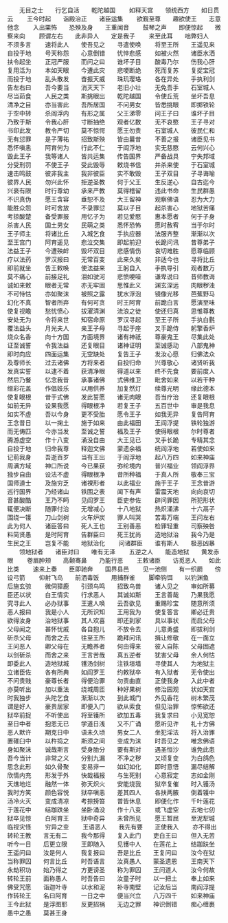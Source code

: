 <!-- { "loadSidebar": true } -->
　　无目之士　　行乞自活　　乾陀越国
　　如释天宫　　领统西方　　如日贯云
　　王今时起　　诣殿治正　　诸臣运集
　　欲觐至尊　　趣欲使王　　志意他念
　　入出栗怖　　恐殃及身　　王重闻音
　　鼓琴之声　　即便惊起　　微察来向
　　顾谓左右　　此非异人　　定是我子
　　来至此耳　　咄弊妇人　　不须多言
　　速将此人　　使吾见之　　寻遣使唤
　　将至王所　　王遥见来　　自投于地
　　号天称怨　　心意倒错　　忧悴悲感
　　如被火然　　诸臣水洒　　扶令起坐
　　正冠严服　　而问之曰　　谁坏子目
　　酸毒乃尔　　伤我心肝　　复用活为
　　本如天眼　　今遭此灾　　悲哽断绝
　　死而复苏　　复捉宝冠　　而投于地
　　乱头散发　　奋振天威　　珠玑璎珞
　　各在异处　　手执利剑　　告左右曰
　　吾今要当　　消灭天下　　老旧小壮
　　无免吾手　　石室城人　　尽当茹食
　　人民之类　　斯挑眼出　　乾陀越国
　　令使丘荒　　坐坏吾息　　清净之目
　　亦当害此　　吾所居国　　不问男女
　　皆悉挑眼　　即掷铁轮　　于空中转
　　杀阎浮内　　有形之属　　父王涕零
　　问王子曰　　谁坏子目　　乃致于斯
　　令我心肝　　寸断抽绝　　观者亿数
　　无不哀愍　　王子寻对　　书印此发
　　教令严切　　莫不惊愕　　愿王勿责
　　石室城人　　彼民仁和　　无有愆罪
　　是子薄祐　　招致斯殃　　皆由曩昔
　　不善之报　　诸臣见书　　悉怀嗔恚
　　阿育何为　　行此不仁　　于阎浮地
　　实无慈愍　　云何兴心　　毁此王子
　　我等诸人　　皆共运集　　传告国界
　　严备战具　　宁失邦域　　分受刑罚
　　不使王子　　受此毁辱　　敕烧书信
　　并杀来使　　于石室城　　速击鸣鼓
　　彼非我主　　我非彼臣　　实不敢毁
　　王子双目　　子寻诲喻　　彼界人民
　　勿兴此怀　　拒逆圣教　　何于父王
　　生反逆心　　自古迄今　　兴衰有限
　　时行尊幼　　承来严教　　莫得稽留
　　违此书命　　生民群愚　　不识真伪
　　愿王含容　　垂恕不及　　大王留神
　　观察佛语　　忍为大力　　能胜众怨
　　时可舍放　　不录罪愆　　莫以子目
　　起杀害心　　地狱苦痛　　考掠酸楚
　　备受罪报　　用忆子为　　若见爱愍
　　惠本愿者　　何于子身　　杀害人民
　　国土男女　　民萌之类　　悉怀恐怖
　　愿时赦宥　　当于尔时　　王子师主
　　将诸比丘　　入城乞食　　手执应器
　　法服齐整　　渐渐以次　　至王宫门
　　阿育遥见　　悲泣交集　　即起前迎
　　长跪问讯　　昔尊弟子　　法益王子
　　今遭殃衅　　毁坏双目　　悲感情伤
　　哀切难胜　　愿尊临顾　　疗以法药
　　罗汉报曰　　无常百变　　此来久矣
　　非适今也　　寻将比丘　　即前就坐
　　告王敕唤　　使法益来　　王躬自入
　　手执导引　　观者数万　　莫不痛心
　　前接足礼　　泪如驶河　　悲愤哽噎
　　谦卑说曰　　昔师教诲　　诚如来敕
　　眼者无常　　亦无牢固　　思惟此义
　　渊玄深远　　肉眼秽浊　　不可恃怙
　　亦如聚沫　　被照之露　　犹水浮泡
　　镜像光移　　芭蕉野马　　幻化不真
　　智者所弃　　有何可贪　　时王阿育
　　前跪白言　　愿演至味　　使复视瞻
　　愁忧愤心　　拔濯清渊　　流浪之徒
　　使还归真　　思惟尊教　　安处无为
　　令将来世　　知宿命原　　罗汉寻起
　　至王子所　　手执白氎　　覆法益头
　　月光夫人　　亲王子母　　寻起于座
　　叉手跪侍　　躬擎香炉　　烧众名香
　　向十方国　　方面境界　　诸有神祇
　　尊豪鬼王　　尽集此处　　证至诚誓
　　令我法益　　还复眼目　　诸神证明
　　至诚感动　　八部鬼神　　即时向应
　　四面运集　　无空缺处　　复告王子
　　发汝心愿　　归佛法众　　及尊师长
　　过去诸佛　　方将来者　　自投归命
　　兴尊敬心　　诸贤听我　　发真实誓
　　以逮不着　　获清净眼　　得道以来
　　终不先食　　要前度人　　然后乃餐
　　忆念我昔　　承事诸佛　　式佛维卫
　　毗舍如来　　以若干种　　缯彩花盖
　　作倡妓乐　　以用供养　　加复然灯
　　续尊光明　　缘此德本　　使复眼根
　　昔于式佛　　发此誓愿　　诸无肉眼
　　吾当疗治　　还复眼根　　如前无异
　　设果我愿　　得眼根净　　若复王子
　　五百世中　　审是我息　　如实不虚
　　吾以今身　　更不受胎　　愿令王子
　　如我无异　　复告阿育　　王念昔日
　　以一掬土　　施于如来　　由此福田
　　王阎浮提　　铁轮独游　　而无俦匹
　　今亦当发　　至诚之誓　　福及王子
　　使得眼根　　尔时尊者　　腾游虚空
　　作十八变　　涌没自由　　大王见已
　　叉手长跪　　专精其念　　自投于地
　　归命我尊　　释迦文佛　　蒙遗余福
　　统阎浮地　　若使如来　　记莂我身
　　吾逝百岁　　当有王出　　于阎浮地
　　起八万四　　如来神庙　　周满方域
　　神口所说　　今已果获　　弥纶境内
　　普兴福业　　领阎浮界　　独步自由
　　设法不虚　　得眼根净　　昔所种福
　　于真人所　　敬奉三宝　　国师道士
　　及施穷乏　　诸裸形者　　以此福业
　　施于王子　　王念昔游　　巡行国界
　　乃经诸山　　铁围之表　　闻下有声
　　雷震天地　　向向哀切　　音甚酸酷
　　王乃不眄　　见阎罗王　　臣吏参佐
　　辟问罪因　　所犯形状　　辄便决断
　　随罪付治　　无增减心　　十八地狱
　　热炽涌沸　　十六鬲子　　围绕一镬
　　刀山剑树　　火车炉炭　　罪人叫哭
　　苦毒万端　　王问左右　　此为何人
　　诸臣答曰　　死人王也　　王别善恶
　　检罪轻重　　司察殃咎　　料简贤愚
　　是时阿育　　告群臣曰　　死王犹尚
　　造地狱治　　我今乃是　　生民之王
　　岂复不能　　地狱治化
　　问诸群臣　　谁有斯人　　极恶凶暴
　　领地狱者　　诸臣对曰　　唯有无泽
　　五逆之人　　能造地狱　　黄发赤眼
　　卷眉肿颊　　高颡骞鼻　　乃能行恶
　　王敕诸臣　　访觅恶人　　如此比类
　　速来上奏　　臣即驰奔　　国界县邑
　　见一池侧　　有一织罽　　傍设弓箭
　　仰射飞鸟　　前洒毒饭　　用捕群雀
　　脚牵钩饵　　以钓渊鱼　　后施玄弶
　　微伺獐鹿　　引颈鸟鸣　　招致鸟兽
　　诸人见之　　审如所募　　臣还以状
　　白王情实　　行求恶人　　其诚如斯
　　王言善哉　　乃果我愿　　究寻此人
　　必办狱事　　王遣人唤　　云吾欲见
　　重赐珍宝　　随意所须　　恶人报曰
　　我是小人　　无所识知　　王用我为
　　使复答言　　卿必迁贵　　欲得汝身
　　治地狱事　　其人欢喜　　即还到家
　　具以事状　　而启父母　　父母闻之
　　甚怀忧戚　　各自抱儿　　不放令去
　　儿意勇盛　　即拔利剑　　斫杀父母
　　而舍之去　　往至王所　　跪拜问讯
　　揖让修敬　　在一面立　　王问恶人
　　卿父母在　　无瞻养者　　何由得来
　　彼人自陈　　父母固遮　　以剑斫杀
　　而舍之来　　王言苦哉　　真五逆者
　　犹害父母　　余人何怙　　即委此人
　　造地狱城　　镬汤剑树　　注铁垣墙
　　寻使其人　　为地狱主　　立诸臣佐
　　各有所典　　如阎罗王　　约敕狱卒
　　有入狱者　　无令使出　　不问贵贱
　　豪尊长者　　得便治罪　　勿责曲直
　　正使我身　　入此中者　　亦莫听出
　　加以重法　　绕城周匝　　种好果树
　　修治园观　　状如天宫　　时我独步
　　头陀乞食　　渐渐以次　　到此城门
　　外见香花　　树木繁茂　　谓是好人
　　豪贵居家　　即便入门　　欲从索食
　　但见治罪　　惊怖欲还　　狱卒前捉
　　不听使出　　将至镬所　　欲加五毒
　　我复求曰　　小见宽恕　　至日中者
　　抱恩无已　　学道日浅　　又不广诵
　　愿听见许　　礼十方佛　　恶人默许
　　期克日中　　语未久顷　　男女二人
　　坐犯淫法　　将入治罪　　置碓臼中
　　以杵捣之　　斯须之间　　变成为沫
　　时吾见之　　唯念佛语　　身如聚沫
　　诚哉斯言　　受身胎分　　要有斯对
　　遇圣恒沙　　谁免此患　　吾今当计
　　非常之义　　分别九漏　　不净之秽
　　又顷复变　　为白鸽色　　思念此形
　　如久骨聚　　变易非一　　如幻如化
　　即时意悟　　漏尽结解　　欣情内充
　　形发于外　　快哉福报　　与生死别
　　心意寂定　　志如金刚　　天燋地烂
　　融然一体　　弥天炽火　　安能烧我
　　狱卒复催　　时入镬汤　　我时方笑
　　颜色容悦　　狱卒嗔恚　　差其四人
　　各扶两腋　　倒着镬中　　汤冷火灭
　　变成清凉　　考掠搒笞　　普皆休息
　　即便化作　　千叶莲花　　于莲花中
　　结跏趺坐　　坐卧涌没　　作十八变
　　或飞虚空　　去地七仞　　狱卒见惊
　　白阿育王　　狱中奇异　　未曾所见
　　愿王暂屈　　至泥犁城　　临视灾怪
　　穷异之变
　　王语恶人　　我先有要　　正使我入
　　亦不得出　　转轮王教　　言无有二
　　我今那得　　复入此门　　吏白王曰
　　但入无苦　　听今一日　　后更立限
　　王即随入　　见镬中人　　在莲花上
　　结跏趺坐　　王遥问曰　　汝是何人
　　我复报曰　　吾是比丘　　王复问曰
　　汝今在狱　　当称罪囚　　何言比丘
　　时吾语言　　汝真愚人　　蒙圣遗恩
　　王南天下　　永劫积功　　始乃得之
　　方更谤圣　　称为罪囚　　王问道人
　　汝今何故　　转轮王前　　面称愚人
　　时吾告曰　　汝童子时　　以一把土
　　奉上如来　　佛受咒愿　　诣迦叶寺
　　以水和泥　　补寺南壁　　记汝后当
　　南阎浮提　　作转轮王　　名曰阿育
　　一日之中　　便当兴立　　八万四千
　　如来神庙　　王今此狱　　是浮图耶
　　反更招祸　　无边之罪　　神识倒错
　　痴心缠裹　　愚中之愚　　莫甚王身
